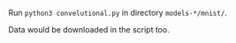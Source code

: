 Run `python3 convelutional.py` in directory `models-*/mnist/`.

Data would be downloaded in the script too.
